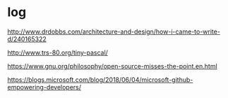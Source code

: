 # log

http://www.drdobbs.com/architecture-and-design/how-i-came-to-write-d/240165322

http://www.trs-80.org/tiny-pascal/

https://www.gnu.org/philosophy/open-source-misses-the-point.en.html

https://blogs.microsoft.com/blog/2018/06/04/microsoft-github-empowering-developers/
